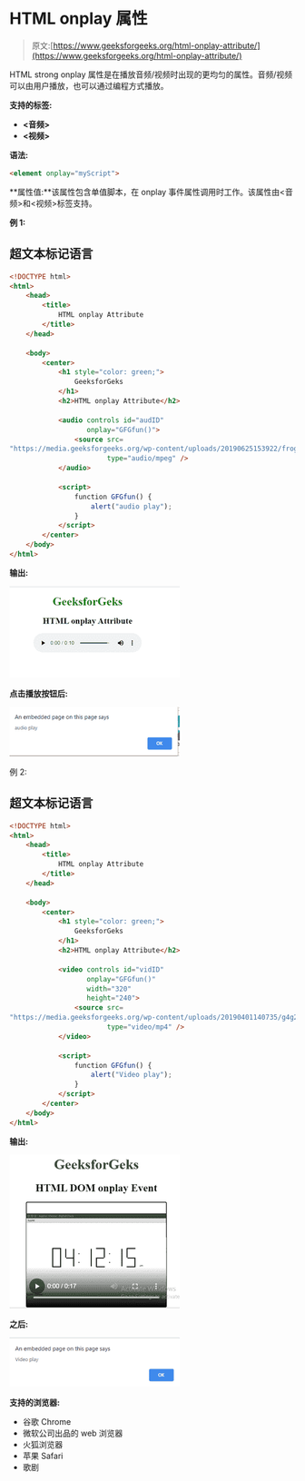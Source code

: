 # HTML onplay 属性

> 原文:[https://www.geeksforgeeks.org/html-onplay-attribute/](https://www.geeksforgeeks.org/html-onplay-attribute/)

HTML strong onplay 属性是在播放音频/视频时出现的更均匀的属性。音频/视频可以由用户播放，也可以通过编程方式播放。

**支持的标签:**

*   **<音频>**
*   **<视频>**

**语法:**

```html
<element onplay="myScript">
```

**属性值:**该属性包含单值脚本，在 onplay 事件属性调用时工作。该属性由<音频>和<视频>标签支持。

**例 1:**

## 超文本标记语言

```html
<!DOCTYPE html>
<html>
    <head>
        <title>
            HTML onplay Attribute
        </title>
    </head>

    <body>
        <center>
            <h1 style="color: green;">
                GeeksforGeks
            </h1>
            <h2>HTML onplay Attribute</h2>

            <audio controls id="audID"
                   onplay="GFGfun()">
                <source src=
"https://media.geeksforgeeks.org/wp-content/uploads/20190625153922/frog.mp3"
                        type="audio/mpeg" />
            </audio>

            <script>
                function GFGfun() {
                    alert("audio play");
                }
            </script>
        </center>
    </body>
</html>
```

**输出:**

![](img/bf068a8c4c9a2ca29c368ce6330c2194.png)

**点击播放按钮后:**

![](img/d89b57be22f42faa583b04503dc512c0.png)

例 2:

## 超文本标记语言

```html
<!DOCTYPE html>
<html>
    <head>
        <title>
            HTML onplay Attribute
        </title>
    </head>

    <body>
        <center>
            <h1 style="color: green;">
                GeeksforGeks
            </h1>
            <h2>HTML onplay Attribute</h2>

            <video controls id="vidID"
                   onplay="GFGfun()"
                   width="320"
                   height="240">
                <source src=
"https://media.geeksforgeeks.org/wp-content/uploads/20190401140735/g4g2.mp4"
                        type="video/mp4" />
            </video>

            <script>
                function GFGfun() {
                    alert("Video play");
                }
            </script>
        </center>
    </body>
</html>
```

**输出:**

![](img/a7794c65374a8db106d7d74839c49345.png)

**之后:**

![](img/3df9ee2cc0bc5ddd3d17cf9ee4ac843f.png)

**支持的浏览器:**

*   谷歌 Chrome
*   微软公司出品的 web 浏览器
*   火狐浏览器
*   苹果 Safari
*   歌剧